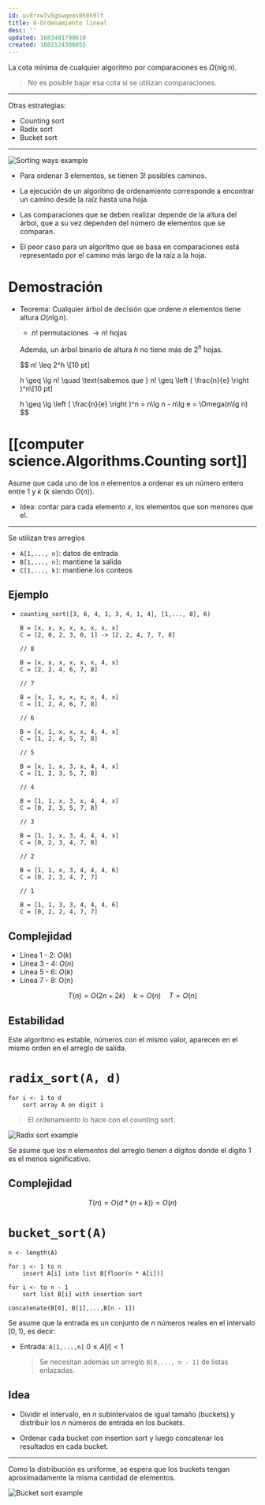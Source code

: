 ```yaml
---
id: uv8rxw7v5gswqeos0h0k9lt
title: 8-Ordenamiento lineal
desc: ''
updated: 1683481790610
created: 1682124306055
---
```


La cota mínima de cualquier algoritmo por comparaciones
es $\Omega(n\lg n)$.

> No es posible bajar esa cota si se utilizan comparaciones.

---

Otras estrategias:

- Counting sort
- Radix sort
- Bucket sort

---

![Sorting ways example](./assets/University/An%C3%A1lisis%20y%20dise%C3%B1o%20de%20algoritmos%20I/1_8-1%20Sorting_ways_example.jpg)

- Para ordenar 3 elementos, se tienen 3! posibles caminos.

- La ejecución de un algoritmo de ordenamiento corresponde
a encontrar un camino desde la raíz hasta una hoja.

- Las comparaciones que se deben realizar depende de la altura del árbol, que a su vez dependen del número de elementos que se comparan.

- El peor caso para un algoritmo que se basa en comparaciones está representado por el camino más largo de la raíz a la hoja.

# Demostración

- Teorema: Cualquier árbol de decisión que ordene $n$ elementos
tiene altura $\Omega(n\lg n)$.

    - $n!$ permutaciones $\rightarrow n!$ hojas

    Además, un árbol binario de altura $h$ no tiene más de $2^h$ hojas.

    $$
    n! \leq 2^h \\[10 pt]

    h \geq \lg n! \quad \text{sabemos que } n! \geq \left ( \frac{n}{e} \right )^n\\[10 pt]

    h \geq \lg \left ( \frac{n}{e} \right )^n = n\lg n - n\lg e = \Omega(n\lg n)
    $$

# [[computer science.Algorithms.Counting sort]]

Asume que cada uno de los $n$ elementos a ordenar es un
número entero entre 1 y $k$ ($k$ siendo $O(n)$).

- Idea: contar para cada elemento $x$, los elementos que son
menores que el.

---

Se utilizan tres arreglos

- `A[1,..., n]`: datos de entrada
- `B[1,..., n]`: mantiene la salida
- `C[1,..., k]`: mantiene los conteos

## Ejemplo

- `counting_sort([3, 6, 4, 1, 3, 4, 1, 4], [1,..., 8], 6)`

    ```
    B = [x, x, x, x, x, x, x, x]
    C = [2, 0, 2, 3, 0, 1] -> [2, 2, 4, 7, 7, 8]

    // 8

    B = [x, x, x, x, x, x, 4, x]
    C = [2, 2, 4, 6, 7, 8]

    // 7

    B = [x, 1, x, x, x, x, 4, x]
    C = [1, 2, 4, 6, 7, 8]

    // 6

    B = [x, 1, x, x, x, 4, 4, x]
    C = [1, 2, 4, 5, 7, 8]

    // 5

    B = [x, 1, x, 3, x, 4, 4, x]
    C = [1, 2, 3, 5, 7, 8]

    // 4

    B = [1, 1, x, 3, x, 4, 4, x]
    C = [0, 2, 3, 5, 7, 8]

    // 3

    B = [1, 1, x, 3, 4, 4, 4, x]
    C = [0, 2, 3, 4, 7, 8]

    // 2

    B = [1, 1, x, 3, 4, 4, 4, 6]
    C = [0, 2, 3, 4, 7, 7]

    // 1

    B = [1, 1, 3, 3, 4, 4, 4, 6]
    C = [0, 2, 2, 4, 7, 7]
    ```

## Complejidad

- Línea 1 - 2: $O(k)$
- Línea 3 - 4: $O(n)$
- Línea 5 - 6: $O(k)$
- Línea 7 - 8: O(n)

$$
T(n) = O(2n + 2k) \quad k = O(n) \quad T = O(n)
$$

## Estabilidad

Este algoritmo es estable, números con el mismo valor, aparecen en el mismo orden en el arreglo de salida.

# `radix_sort(A, d)`

```
for i <- 1 to d
    sort array A on digit i
```

> El ordenamiento lo hace con el counting sort.

![Radix sort example](./assets/University/An%C3%A1lisis%20y%20dise%C3%B1o%20de%20algoritmos%20I/1_8-2%20Radix_sort_example.png)

Se asume que los $n$ elementos del arreglo tienen `d` dígitos donde el dígito 1 es el menos significativo.

## Complejidad

$$
T(n) = O(d * (n + k)) = O(n)
$$

# `bucket_sort(A)`

```
n <- length(A)

for i <- 1 to n
    insert A[i] into list B[floor(n * A[i])]

for i <- to n - 1
    sort list B[i] with insertion sort

concatenate(B[0], B[1],...,B[n - 1])
```

Se asume que la entrada es un conjunto de $n$ números reales en el intervalo $[0,1)$, es decir:

- Entrada: `A[1,...,n]` $0 \leq A[i] < 1$

    > Se necesitan además un arreglo `B[0,..., n - 1]` de listas enlazadas.

## Idea

- Dividir el intervalo, en $n$ subintervalos de igual tamaño (buckets) y distribuir los $n$ números de entrada en los buckets.

- Ordenar cada bucket con insertion sort y luego concatenar los resultados en cada bucket.

---

Como la distribución es uniforme, se espera que los buckets tengan aproximadamente la misma cantidad de elementos.

![Bucket sort example](./assets/University/An%C3%A1lisis%20y%20dise%C3%B1o%20de%20algoritmos%20I/1_8-3%20Bucket_sort_example.jpg)
